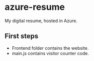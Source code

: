 # azure-resume
My digital resume, hosted in Azure.

## First steps


- Frontend folder contains the website.
- main.js contains visitor counter code.
